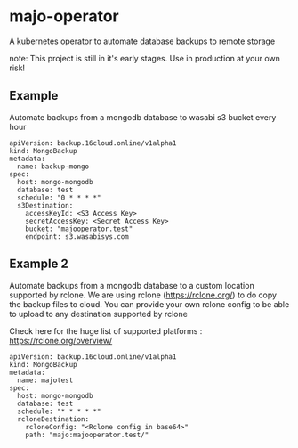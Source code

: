 # majo-operator
A kubernetes operator to automate database backups to remote storage

note: This project is still in it's early stages. Use in production at your own risk!

## Example

Automate backups from a mongodb database to wasabi s3 bucket every hour

```
apiVersion: backup.16cloud.online/v1alpha1
kind: MongoBackup
metadata:
  name: backup-mongo
spec:
  host: mongo-mongodb
  database: test
  schedule: "0 * * * *"
  s3Destination:
    accessKeyId: <S3 Access Key>
    secretAccessKey: <Secret Access Key>
    bucket: "majooperator.test"
    endpoint: s3.wasabisys.com
```

## Example 2

Automate backups from a mongodb database to a custom location supported by rclone.
We are using rclone (https://rclone.org/) to do copy the backup files to cloud. You can provide your own rclone config to be able to upload to any destination supported by rclone

Check here for the huge list of supported platforms : <https://rclone.org/overview/>

```
apiVersion: backup.16cloud.online/v1alpha1
kind: MongoBackup
metadata:
  name: majotest
spec:
  host: mongo-mongodb
  database: test
  schedule: "* * * * *"
  rcloneDestination:
    rcloneConfig: "<Rclone config in base64>"
    path: "majo:majooperator.test/"
```
